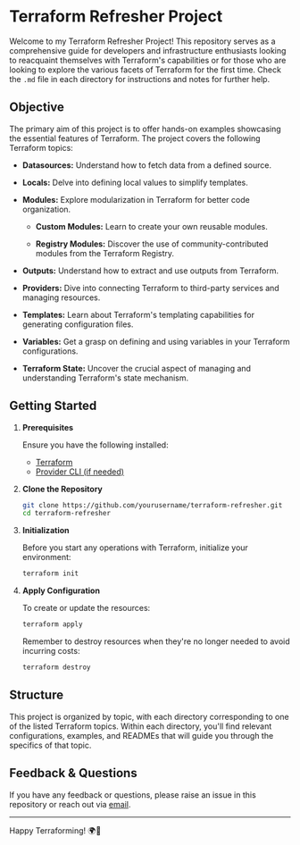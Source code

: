 # Terraform Refresher Project

Welcome to my Terraform Refresher Project! This repository serves as a comprehensive guide for developers and infrastructure enthusiasts looking to reacquaint themselves with Terraform's capabilities or for those who are looking to explore the various facets of Terraform for the first time. Check the ``.md`` file in each directory for instructions and notes for further help.

## Objective

The primary aim of this project is to offer hands-on examples showcasing the essential features of Terraform. The project covers the following Terraform topics:

- **Datasources:** Understand how to fetch data from a defined source.
  
- **Locals:** Delve into defining local values to simplify templates.

- **Modules:** Explore modularization in Terraform for better code organization.

  - **Custom Modules:** Learn to create your own reusable modules.
  
  - **Registry Modules:** Discover the use of community-contributed modules from the Terraform Registry.

- **Outputs:** Understand how to extract and use outputs from Terraform.

- **Providers:** Dive into connecting Terraform to third-party services and managing resources.

- **Templates:** Learn about Terraform's templating capabilities for generating configuration files.

- **Variables:** Get a grasp on defining and using variables in your Terraform configurations.

- **Terraform State:** Uncover the crucial aspect of managing and understanding Terraform's state mechanism.

## Getting Started

1. **Prerequisites**

   Ensure you have the following installed:
   - [Terraform](https://www.terraform.io/downloads.html)
   - [Provider CLI (if needed)](https://registry.terraform.io/browse/providers)

2. **Clone the Repository**

   ```bash
   git clone https://github.com/yourusername/terraform-refresher.git
   cd terraform-refresher
   ```

3. **Initialization**

   Before you start any operations with Terraform, initialize your environment:
   
   ```bash
   terraform init
   ```

4. **Apply Configuration**

   To create or update the resources:
   
   ```bash
   terraform apply
   ```

   Remember to destroy resources when they're no longer needed to avoid incurring costs:
   
   ```bash
   terraform destroy
   ```

## Structure

This project is organized by topic, with each directory corresponding to one of the listed Terraform topics. Within each directory, you'll find relevant configurations, examples, and READMEs that will guide you through the specifics of that topic.


## Feedback & Questions

If you have any feedback or questions, please raise an issue in this repository or reach out via [email](mailto:sschlangen@gmail.com).

---

Happy Terraforming! 🌍🚀
